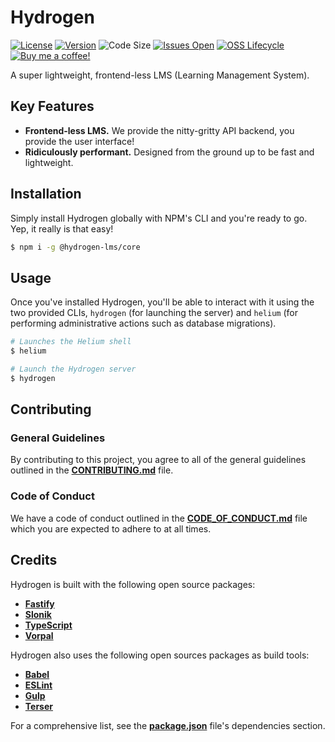 # Hydrogen

[![License](https://img.shields.io/github/license/lukecarr/hydrogen?color=4a00e0&style=flat-square)](https://github.com/lukecarr/hydrogen/blob/master/LICENSE)
[![Version](https://img.shields.io/github/package-json/v/lukecarr/hydrogen/master?label=version&style=flat-square)](https://github.com/lukecarr/hydrogen/releases)
![Code Size](https://img.shields.io/github/languages/code-size/lukecarr/hydrogen?style=flat-square)
[![Issues Open](https://img.shields.io/github/issues/lukecarr/hydrogen?style=flat-square)](https://github.com/lukecarr/hydrogen/issues)
[![OSS Lifecycle](https://img.shields.io/osslifecycle/lukecarr/hydrogen?style=flat-square)](https://github.com/lukecarr/hydrogen/blob/master/OSSMETADATA)
[![Buy me a coffee!](https://img.shields.io/badge/buy%20me%20a-coffee-%23FF5E5B?style=flat-square&logo=ko-fi)](https://ko-fi.com/lukecarr)

A super lightweight, frontend-less LMS (Learning Management System).

## Key Features

- **Frontend-less LMS.** We provide the nitty-gritty API backend, you provide the user interface!
- **Ridiculously performant.** Designed from the ground up to be fast and lightweight.

## Installation

Simply install Hydrogen globally with NPM's CLI and you're ready to go. Yep, it really is that easy!

```bash
$ npm i -g @hydrogen-lms/core
```

## Usage

Once you've installed Hydrogen, you'll be able to interact with it using the two provided CLIs, `hydrogen` (for launching the server) and `helium` (for performing administrative actions such as database migrations).

```bash
# Launches the Helium shell
$ helium

# Launch the Hydrogen server
$ hydrogen
```

## Contributing

### General Guidelines

By contributing to this project, you agree to all of the general guidelines outlined in the **[CONTRIBUTING.md](CONTRIBUTING.md)** file.

### Code of Conduct

We have a code of conduct outlined in the **[CODE_OF_CONDUCT.md](CODE_OF_CONDUCT.md)** file which you are expected to adhere to at all times.

## Credits

Hydrogen is built with the following open source packages:

- **[Fastify](https://fastify.io)**
- **[Slonik](https://github.com/gajus/slonik)**
- **[TypeScript](https://www.typescriptlang.org)**
- **[Vorpal](https://vorpal.js.org)**

Hydrogen also uses the following open sources packages as build tools:

- **[Babel](https://babeljs.io)**
- **[ESLint](https://eslint.org)**
- **[Gulp](https://gulpjs.com)**
- **[Terser](https://terser.org)**

For a comprehensive list, see the **[package.json](package.json)** file's dependencies section.
